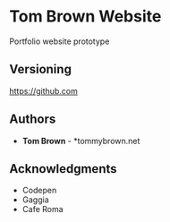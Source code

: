 # Tom Brown Website

Portfolio website prototype 

## Versioning

https://github.com

## Authors

* **Tom Brown** - *tommybrown.net

## Acknowledgments

* Codepen
* Gaggia
* Cafe Roma


